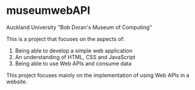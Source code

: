 # museumwebAPI

Auckland University "Bob Doran's Museum of Computing"

This is a project that focuses on the aspects of:
1) Being able to develop a simple web application
2) An understanding of HTML, CSS and JavaScript
3) Being able to use Web APIs and consume data

This project focuses mainly on the implementation of using Web APIs in a website.
